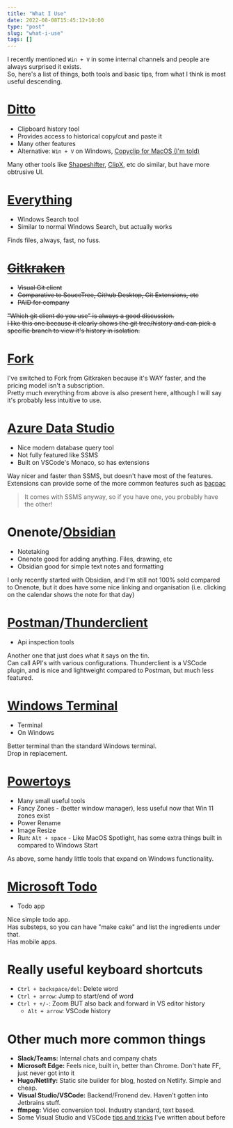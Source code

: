 ```yaml
---
title: "What I Use"
date: 2022-08-08T15:45:12+10:00
type: "post"
slug: "what-i-use"
tags: []
---
```


I recently mentioned `Win + V` in some internal channels and people are always surprised it exists.  
So, here's a list of things, both tools and basic tips, from what I think is most useful descending.

<!--more-->  

# [Ditto](https://ditto-cp.sourceforge.io/)
- Clipboard history tool  
- Provides access to historical copy/cut and paste it  
- Many other features  
- Alternative: `Win + V` on Windows, [Copyclip for MacOS (I'm told)](https://apps.apple.com/au/app/copyclip-clipboard-history/id595191960?mt=12)

Many other tools like [Shapeshifter](https://shapeshifter.app/), [ClipX](https://bluemars.org/clipx/), etc do similar, but have more obtrusive UI.

# [Everything](https://www.voidtools.com/support/everything/)
- Windows Search tool
- Similar to normal Windows Search, but actually works

Finds files, always, fast, no fuss.

# ~~[Gitkraken](https://www.gitkraken.com/)~~  
- ~~Visual Git client~~  
- ~~Comparative to SouceTree, Github Desktop, Git Extensions, etc~~  
- ~~PAID for company~~  

~~"Which git client do you use" is always a good discussion.~~  
~~I like this one because it clearly shows the git tree/history and can pick a specific branch to view it's history in isolation.~~

# [Fork](https://git-fork.com/)  
I've switched to Fork from Gitkraken because it's WAY faster, and the pricing model isn't a subscription.  
Pretty much everything from above is also present here, although I will say it's probably less intuitive to use.  

# [Azure Data Studio](https://docs.microsoft.com/en-us/sql/azure-data-studio/download-azure-data-studio?view=sql-server-ver16) 
- Nice modern database query tool
- Not fully featured like SSMS
- Built on VSCode's Monaco, so has extensions

Way nicer and faster than SSMS, but doesn't have most of the features.  
Extensions can provide some of the more common features such as [bacpac](https://docs.microsoft.com/en-us/sql/azure-data-studio/extensions/sql-server-dacpac-extension?view=sql-server-ver16)  
> It comes with SSMS anyway, so if you have one, you probably have the other!

# Onenote/[Obsidian](https://obsidian.md/)
- Notetaking
- Onenote good for adding anything. Files, drawing, etc
- Obsidian good for simple text notes and formatting

I only recently started with Obsidian, and I'm still not 100% sold compared to Onenote, but it does have some nice linking and organisation (i.e. clicking on the calendar shows the note for that day)

# [Postman](https://www.postman.com/)/[Thunderclient](https://www.thunderclient.com/)
- Api inspection tools

Another one that just does what it says on the tin.  
Can call API's with various configurations.
Thunderclient is a VSCode plugin, and is nice and lightweight compared to Postman, but much less featured.  

# [Windows Terminal](https://apps.microsoft.com/store/detail/windows-terminal/9N0DX20HK701?hl=en-au&gl=AU)  
- Terminal
- On Windows

Better terminal than the standard Windows terminal.  
Drop in replacement. 

# [Powertoys](https://docs.microsoft.com/en-us/windows/powertoys/)  
- Many small useful tools
- Fancy Zones - (better window manager), less useful now that Win 11 zones exist
- Power Rename
- Image Resize
- Run: `Alt + space` - Like MacOS Spotlight, has some extra things built in compared to Windows Start

As above, some handy little tools that expand on Windows functionality. 

# [Microsoft Todo](https://to-do.microsoft.com/)
- Todo app

Nice simple todo app.  
Has substeps, so you can have "make cake" and list the ingredients under that.  
Has mobile apps.

# Really useful keyboard shortcuts
- `Ctrl + backspace/del`: Delete word  
- `Ctrl + arrow`: Jump to start/end of word
- `Ctrl + +/-`: Zoom BUT also back and forward in VS editor history
  - `Alt + arrow`: VSCode history

# Other much more common things
- **Slack/Teams:** Internal chats and company chats
- **Microsoft Edge:** Feels nice, built in, better than Chrome. Don't hate FF, just never got into it
- **Hugo/Netlify:** Static site builder for blog, hosted on Netlify. Simple and cheap.
- **Visual Studio/VSCode:** Backend/Fronend dev. Haven't gotten into Jetbrains stuff.  
- **ffmpeg:** Video conversion tool. Industry standard, text based.  
- Some Visual Studio and VSCode [tips and tricks](/content/posts/15-vs-vscode-tips-and-tricks/index.md) I've written about before